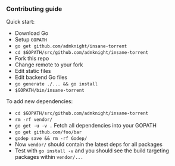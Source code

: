 ### Contributing guide

Quick start:

* Download Go
* Setup `GOPATH`
* `go get github.com/admknight/insane-torrent`
* `cd $GOPATH/src/github.com/admknight/insane-torrent`
* Fork this repo
* Change remote to your fork
* Edit static files
* Edit backend Go files
* `go generate ./... && go install`
* `$GOPATH/bin/insane-torrent`

To add new dependencies:

* `cd $GOPATH/src/github.com/admknight/insane-torrent`
* `rm -rf vendor/`
* `go get -u -v .` Fetch all dependencies into your GOPATH
* `go get github.com/foo/bar`
* `godep save && rm -rf Godep/`
* Now `vendor/` should contain the latest deps for all packages
* Test with `go install -v` and you should see the build targeting packages within `vendor/...`
